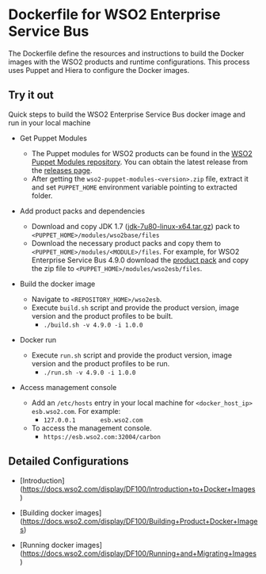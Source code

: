 # Dockerfile for WSO2 Enterprise Service Bus #
The Dockerfile define the resources and instructions to build the Docker images with the WSO2 products and runtime configurations. This process uses Puppet and Hiera to configure the Docker images.

## Try it out
Quick steps to build the WSO2 Enterprise Service Bus docker image and run in your local machine

* Get Puppet Modules
    - The Puppet modules for WSO2 products can be found in the [WSO2 Puppet Modules repository](https://github.com/wso2/puppet-modules). You can obtain the latest release from the [releases page](https://github.com/wso2/puppet-modules/releases).
    - After getting the `wso2-puppet-modules-<version>.zip` file, extract it and set `PUPPET_HOME` environment variable pointing to extracted folder.

* Add product packs and dependencies
    - Download and copy JDK 1.7 ([jdk-7u80-linux-x64.tar.gz](http://www.oracle.com/technetwork/java/javase/downloads/jdk7-downloads-1880260.html)) pack to `<PUPPET_HOME>/modules/wso2base/files`
    - Download the necessary product packs and copy them to `<PUPPET_HOME>/modules/<MODULE>/files`. For example, for WSO2 Enterprise Service Bus 4.9.0 download the [product pack](http://wso2.com/products/enterprise-service-bus/) and copy the zip file to `<PUPPET_HOME>/modules/wso2esb/files`.

* Build the docker image
    - Navigate to `<REPOSITORY_HOME>/wso2esb`.
    - Execute `build.sh` script and provide the product version, image version and the product profiles to be built.
        + `./build.sh -v 4.9.0 -i 1.0.0`

* Docker run
    - Execute `run.sh` script and provide the product version, image version and the product profiles to be run.
        + `./run.sh -v 4.9.0 -i 1.0.0`

* Access management console
    - Add an `/etc/hosts` entry in your local machine for `<docker_host_ip> esb.wso2.com`. For example:
        + `127.0.0.1       esb.wso2.com`
    -  To access the management console.
        + `https://esb.wso2.com:32004/carbon`

## Detailed Configurations

* [Introduction] (https://docs.wso2.com/display/DF100/Introduction+to+Docker+Images)

* [Building docker images] (https://docs.wso2.com/display/DF100/Building+Product+Docker+Images)

* [Running docker images] (https://docs.wso2.com/display/DF100/Running+and+Migrating+Images)
